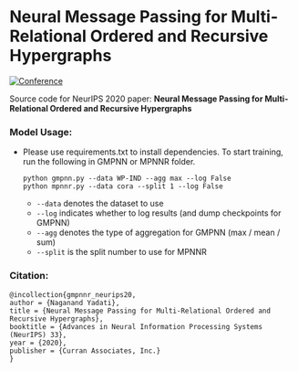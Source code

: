 # Neural Message Passing for Multi-Relational Ordered and Recursive Hypergraphs

[![Conference](http://img.shields.io/badge/NeurIPS-2020-4b44ce.svg)](https://nips.cc/) 

Source code for NeurIPS 2020 paper: **Neural Message Passing for Multi-Relational Ordered and Recursive Hypergraphs**



### Model Usage:

- Please use requirements.txt to install dependencies. To start training, run the following in GMPNN or MPNNR folder.

  ```shell
  python gmpnn.py --data WP-IND --agg max --log False
  python mpnnr.py --data cora --split 1 --log False

  ```

  - `--data` denotes the dataset to use
  - `--log` indicates whether to log results (and dump checkpoints for GMPNN)
  - `--agg` denotes the type of aggregation for GMPNN (max / mean / sum)
  - `--split` is the split number to use for MPNNR

  

### Citation:

```
@incollection{gmpnnr_neurips20,
author = {Naganand Yadati},
title = {Neural Message Passing for Multi-Relational Ordered and Recursive Hypergraphs},
booktitle = {Advances in Neural Information Processing Systems (NeurIPS) 33},
year = {2020},
publisher = {Curran Associates, Inc.}
}
```
